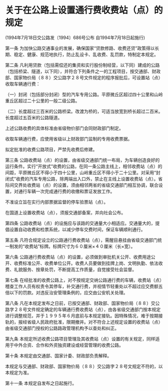 # 关于在公路上设置通行费收费站（点）的规定

(1994年7月18日交公路发〔1994〕686号公布 自1994年7月18日起施行)



第一条 为加快公路交通事业的发展，确保国家“贷款修路、收费还贷”政策得以长期、稳定、健康、规范地执行，防止乱设卡、乱收费、乱罚款，特制定本规定。

第二条 凡利用贷款（包括需偿还的集资和实行股份制经营，以下同）建成的公路（包括桥梁、隧道，以下同），并符合下列条件之一的工程项目，按交通部、财政部、国家物价局（８８）交公路字２８号文件规定的程序报批后，可设置站（点）收取车辆通行费：

（一）封闭（包括部分封闭）型的汽车专用公路。平原微丘区超过四十公里和山岭重丘区超过二十公里的一般二级公路。

（二）长度超过三百米的公路桥梁。改渡为桥的，可适当放宽到桥长超过二百米。长度超过五百米的公路隧道。

上述公路收费的具体标准由省级物价部门会同财政部门制定。

收取车辆通行费，应使用省级以上财政部门监制的专用收费票据。

拟定批准的收费公路项目，严禁先收费后修建。

第三条 公路收费站（点）的设置，由省级交通部门统一布局，为车辆创造良好的运行条件。实行“开放式”收费的公路，在同一条公路主线上，相邻收费站（点）的间距，平原微丘区不得小于四十公里，山岭重丘区不得小于二十公里。对采用“封闭式”收费的汽车专用公路，除两端出入口外，禁止在主线上设置收费站（点）。省际间交界处收费站（点）的设置，须由相邻两省的省级交通部门相互协调，联合设置，对通行车辆一次完成通行费的收缴和票证发放工作。

不准设立旨在实行内部票据监督的停车验票站（点）。

在国道上设置收费站（点），须报交通部备案，并向社会公布。

第四条 公路收费站（点）的设施应与该路的交通量大小相适应。交通量大的，提倡设置自动收费和检票系统，以减少停车交费时间，保证车辆顺利通行。

第五条 凡符合规定设立的公路通行费收费站（点），需醒目悬挂由省级交通部门统一制发的“收费站”标牌。标牌尺寸为６０厘米×４０厘米（长×宽）。

第六条 公路通行费收费站（点）的设置，必须做到审批机关公开、收费用途公开、收费标准公开、收费单位公开。收费人员要做到挂牌上岗、文明执勤、依法收费、礼貌服务、按章处罚，不断提高工作质量，自觉接受社会监督。

第七条 在经批准的收费公路上，对不按规定交纳公路通行费的车辆，收费站（点）稽查工作人员有权责令其停车，补交通行费，并视情节轻重处以不超过应交费额五倍以下的罚款。对违反治安管理条例的，应交由公安机关处理。

第八条 凡在本规定发布之日前，已按交通部、财政部、国家物价局（８８）交公路字２８号文件规定确定的车辆通行费收费站（点），由各省级交通部门按本规定进行调整规范，并于１９９５年６月底前与本规定接轨。因特殊情况，难于按期接轨的，报经省级人民政府批准，限期撤并。对不符合上述规定设置的收费站（点）由省级交通部门授权的公路路政管理机构予以查处和纠正。

第九条 本规定所述收费公路项目管理及其收费站（点）设置的有关规定，同样适用于中外合资、合作和外资独资建设或经营管理的收费公路。

第十条 本规定由交通部、国家计委、财政部负责解释。

本规定与交通部、财政部、国家物价局（８８）交公路字２８号文规定不符的，以本规定为准。

第十一条 本规定自发布之日起施行。